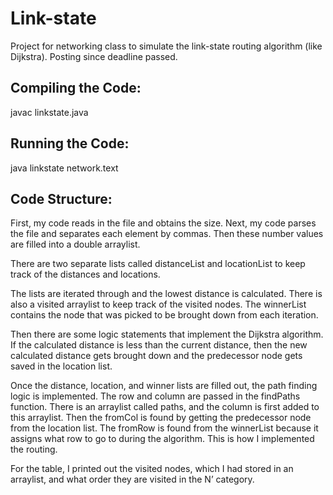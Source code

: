 # Link-state
Project for networking class to simulate the link-state routing algorithm (like Dijkstra). Posting since deadline passed.

## Compiling the Code:
javac linkstate.java

## Running the Code:
java linkstate network.text

## Code Structure:
First, my code reads in the file and obtains the size. Next, my code parses the file and separates each element by commas. Then these number values are filled into a double arraylist.

There are two separate lists called distanceList and locationList to keep track of the distances and locations.

The lists are iterated through and the lowest distance is calculated. There is also a visited arraylist to keep track of the visited nodes. The winnerList contains the node that was picked to be brought down from each iteration.

Then there are some logic statements that implement the Dijkstra algorithm. If the calculated distance is less than the current distance, then the new calculated distance gets brought down and the predecessor node gets saved in the location list.

Once the distance, location, and winner lists are filled out, the path finding logic is implemented. The row and column are passed in the findPaths function. There is an arraylist called paths, and the column is first added to this arraylist. Then the fromCol is found by getting the predecessor node from the location list. The fromRow is found from the winnerList because it assigns what row to go to during the algorithm. This is how I implemented the routing.

For the table, I printed out the visited nodes, which I had stored in an arraylist, and what order they are visited in the N’ category.